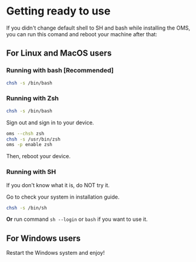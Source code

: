 # Getting ready to use

If you didn't change default shell to SH and bash while installing the OMS, you can run this comand and reboot your machine after that:

## For Linux and MacOS users

### Running with bash [Recommended]

```bash
chsh -s /bin/bash
```

### Running with Zsh

```bash
chsh -s /bin/bash
```

Sign out and sign in to your device.

```bash
oms --chsh zsh
chsh -s /usr/bin/zsh
oms -p enable zsh
```

Then, reboot your device.

### Running with SH

If you don't know what it is, do NOT try it.

Go to check your system in installation guide.

```bash
chsh -s /bin/sh
```

**Or** run command `sh --login` or `bash` if you want to use it.

## For Windows users

Restart the Windows system and enjoy!
